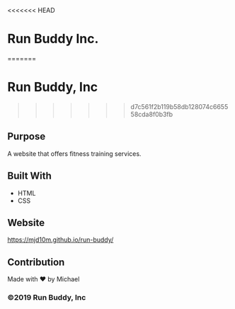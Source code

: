 <<<<<<< HEAD
# Run Buddy Inc.
=======
# Run Buddy, Inc
>>>>>>> d7c561f2b119b58db128074c665558cda8f0b3fb

## Purpose
A website that offers fitness training services.

## Built With
* HTML
* CSS

## Website
https://mjd10m.github.io/run-buddy/

## Contribution
Made with ❤️ by Michael

### ©️2019 Run Buddy, Inc
